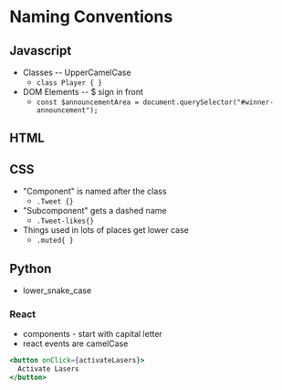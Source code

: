 # Naming Conventions

## Javascript
- Classes -- UpperCamelCase
    - `class Player { }`
- DOM Elements -- $ sign in front
    - `const $announcementArea = document.querySelector("#winner-announcement");`


## HTML


## CSS
- "Component" is named after the class
    - `.Tweet {}`
- "Subcomponent" gets a dashed name
    - `.Tweet-likes{}`
- Things used in lots of places get lower case
    - `.muted{ }`


## Python 
- lower_snake_case 


### React 

- components - start with capital letter 
- react events are camelCase 
```jsx
<button onClick={activateLasers}>
  Activate Lasers
</button>
```

